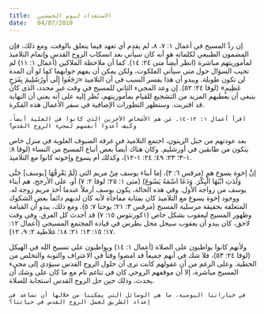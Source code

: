 ```yaml
---
title:  الاستعداد ليوم الخمسين
date:   04/07/2018
---
```


إن ردَّ المسيح في أعمال ١: ٧، ٨، لم يقدم أي تعهد فيما يتعلق بالوقت. ومع ذلك، فإن المضمون الطبيعي لكلماته هو أنه كان سيأتي بعد انسكاب الروح القدس وإتمام التلاميذ لمأموريتهم مباشرة (انظر أيضاً متى ٢٤: ١٤). كما أن ملاحظة الملاكين (أعمال ١: ١١) لم تجيب السؤال حول متى سيأتي الملكوت، ولكن يمكن أن يفهم جوابهما كما لو أن المدة لن تكون طويلة. ويبدو أن هذا يفسر السبب في أن التلاميذ «رَجَعُوا إِلَى أُورُشَلِيمَ بِفَرَحٍ عَظِيمٍ» (لوقا ٢٤: ٥٢). إن وعد المجيء الثاني للمسيح في وقت غير محدد، الذي كان ينبغي أن يعطيهم المزيد من التشجيع للقيام بمأموريتهم، نُظر إليه على أنه يعني أن النهاية قد اقتربت. وستظهر التطورات الإضافية في سفر الأعمال هذه الفكرة.

`اقرأ أعمال ١: ١٢-١٤. مَن هم الأشخاص الآخرين الذي كانوا في العلية أيضاً، وكيف أعدوا أنفسهم لمجيء الروح القدس؟`

بعد عودتهم من جبل الزيتون، اجتمع التلاميذ في غرفة الضيوف العلوية في منزل خاص يتكون من طابقين في أورشليم. وكان هناك أيضاً بعض أتباع المسيح من النساء (لوقا ٨: ١-٣؛ ٢٣: ٤٩؛ ٢٤: ١-١٢)، وكذلك أم يسوع وإخوته كانوا مع التلاميذ.

إنَّ إخوة يسوع هم (مرقس ٦: ٣)، إما أبناء يوسف مِنْ مريم التي (لَمْ يَعْرِفْهَا [يوسف] حَتَّى وَلَدَتِ ابْنَهَا الْبِكْرَ. وَدَعَا اسْمَهُ يَسُوعَ) (متى ١: ٢٥؛ لوقا ٢: ٧) أو، على الأرجح، هم أبناء يوسف من زواجه الأول. وفي هذه الحالة، يكون يوسف أرملاً عندما أخذ مريم زوجة له. ووجود إخوة يسوع مع التلاميذ كان بمثابة مفاجأة لأنه كان لديهم دائماً بعض الشكوك المتعلقة بحقيقة مرسلية المسيح (مرقس ٣: ٢١؛ يوحنا ٧: ٥). ومع ذلك، يبدو أن القيامة وظهور المسيح ليعقوب بشكل خاص (١كورنثوس ١٥: ٧) قد أحدث كل الفرق. وفي وقت لاحق، كان يبدو أن يعقوب سيحل محل بطرس في قيادة المجتمع المسيحي (أعمال ١٢: ١٧؛ ١٥: ١٣؛ ٢١: ١٨؛ غلاطية ٢: ٩، ١٢).

ولأنهم كانوا يواظبون على الصلاة (أعمال ١: ١٤) ويواظبون على تسبيح الله في الهيكل (لوقا ٢٤: ٥٣)، فلا شك في أنهم جميعاً قد امضوا وقتاً في الاعتراف والتوبة والتخلص من الخطية. وعلى الرغم من أن عقولهم كانت ترى أن حلول الروح القدس سيؤدي إلى مجيء المسيح مباشرة، إلا أن موقفهم الروحي كان في تناغم تام مع ما كان على وشك أن يحدث، وذلك حين حل الروح القدس استجابة للصلاة.

`في خياراتنا اليومية، ما هي الوسائل التي يمكننا من خلالها أن نساعد في إعداد الطريق لعمل الروح القدس في حياتنا؟`